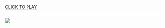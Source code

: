 
<a href="https://premium76.site?title=monkey_mart_unblocked_games&ref=13M">CLICK TO PLAY</a></h3>
<hr>

<a href="https://premium76.site?title=monkey_mart_unblocked_games&ref=13M"><img src="https://clearcache.store/games.png"></a>


